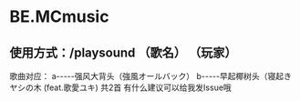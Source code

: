 # BE.MCmusic
## 使用方式：/playsound （歌名） （玩家）
歌曲对应：
a-----强风大背头（強風オールバック）
b-----早起椰树头（寝起きヤシの木 (feat.歌愛ユキ)
共2首
有什么建议可以给我发Issue哦
